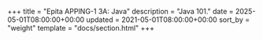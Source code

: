 +++
title = "Epita APPING-1 3A: Java"
description = "Java 101."
date = 2025-05-01T08:00:00+00:00
updated = 2021-05-01T08:00:00+00:00
sort_by = "weight"
template = "docs/section.html"
+++
